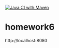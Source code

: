 [![Java CI with Maven](https://github.com/kudyakin/homework6/actions/workflows/maven.yml/badge.svg)](https://github.com/kudyakin/homework6/actions/workflows/maven.yml)

# homework6

http://localhost:8080